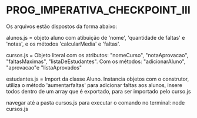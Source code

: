 # PROG_IMPERATIVA_CHECKPOINT_III

Os arquivos estão dispostos da forma abaixo:

alunos.js      = objeto aluno com atibuição de 'nome', 'quantidade de faltas' e 'notas', e os métodos 'calcularMedia' e 'faltas'.

cursos.js      = Objeto literal com os atributos: "nomeCurso", "notaAprovacao", "faltasMaximas", "listaDeEstudantes". Com os métodos: "adicionarAluno", "aprovacao"e "listaAprovados"

estudantes.js  = Import da classe Aluno. Instancia objetos com o construtor, utiliza o método 'aumentarfaltas' para adicionar faltas aos alunos, insere todos dentro de um array que é exportado, para ser importado pelo curso.js

navegar até a pasta cursos.js para executar o comando no terminal: node cursos.js 

